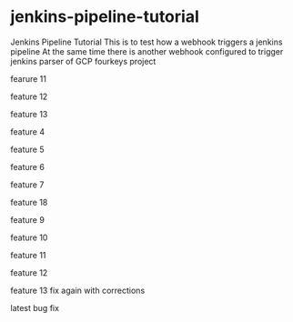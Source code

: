 # jenkins-pipeline-tutorial
Jenkins Pipeline Tutorial
 This is to test how a webhook triggers a jenkins pipeline
 At the same time there is another webhook configured to trigger jenkins parser of GCP fourkeys project

fearure 11

feature 12


feature 13

feature 4

feature 5

feature 6

feature 7

feature 18

feature 9


feature 10


feature 11


feature 12

feature 13 fix again with corrections

latest bug fix
